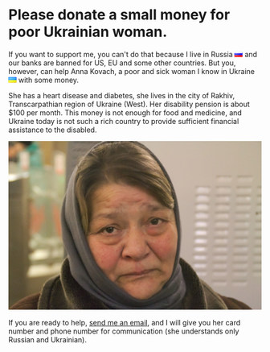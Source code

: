 # Please donate a small money for poor Ukrainian woman.

If you want to support me, you can't do that because I live in Russia ![](ru.png) and our banks are banned for US, EU and some other countries.
But you, however, can help Anna Kovach, a poor and sick woman I know in Ukraine ![](ua.png) with some money.

She has a heart disease and diabetes, she lives in the city of Rakhiv, Transcarpathian region of Ukraine (West). Her disability pension is about $100 per month. This money is not enough for food and medicine, and Ukraine today is not such a rich country to provide sufficient financial assistance to the disabled.

![Anna Kovach](anna-kovach.jpg)

If you are ready to help, [send me an email](voltasar@gmail.com), and I will give you her card number and phone number for communication (she understands only Russian and Ukrainian).